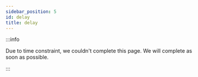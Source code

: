 ```yaml
---
sidebar_position: 5
id: delay
title: delay
---
```


:::info

Due to time constraint, we couldn't complete this page. We will complete as soon as possible.

:::
